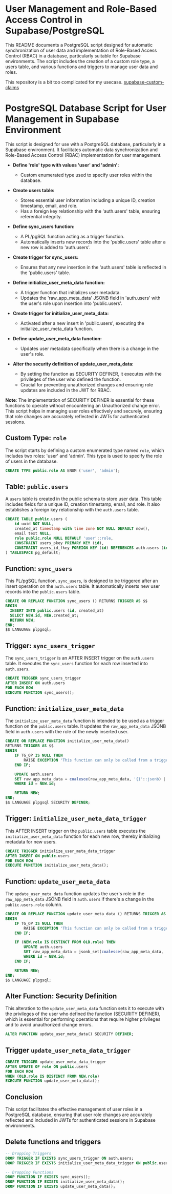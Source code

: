 
# User Management and Role-Based Access Control in Supabase/PostgreSQL

This README documents a PostgreSQL script designed for automatic synchronization of user data and implementation of Role-Based Access Control (RBAC) in a database, particularly suitable for Supabase environments. The script includes the creation of a custom role type, a users table, and various functions and triggers to manage user data and roles.

This repository is a bit too complicated for my usecase. [supabase-custom-claims]([https://link-url-here.org](https://github.com/supabase-community/supabase-custom-claims))


# PostgreSQL Database Script for User Management in Supabase Environment

This script is designed for use with a PostgreSQL database, particularly in a Supabase environment. It facilitates automatic data synchronization and Role-Based Access Control (RBAC) implementation for user management.

- **Define 'role' type with values 'user' and 'admin':**
  - Custom enumerated type used to specify user roles within the database.

- **Create users table:**
  - Stores essential user information including a unique ID, creation timestamp, email, and role.
  - Has a foreign key relationship with the 'auth.users' table, ensuring referential integrity.

- **Define sync_users function:**
  - A PL/pgSQL function acting as a trigger function.
  - Automatically inserts new records into the 'public.users' table after a new row is added to 'auth.users'.

- **Create trigger for sync_users:**
  - Ensures that any new insertion in the 'auth.users' table is reflected in the 'public.users' table.

- **Define initialize_user_meta_data function:**
  - A trigger function that initializes user metadata.
  - Updates the 'raw_app_meta_data' JSONB field in 'auth.users' with the user's role upon insertion into 'public.users'.

- **Create trigger for initialize_user_meta_data:**
  - Activated after a new insert in 'public.users', executing the initialize_user_meta_data function.

- **Define update_user_meta_data function:**
  - Updates user metadata specifically when there is a change in the user's role.

- **Alter the security definition of update_user_meta_data:**
  - By setting the function as SECURITY DEFINER, it executes with the privileges of the user who defined the function.
  - Crucial for preventing unauthorized changes and ensuring role updates are included in the JWT for RBAC.

**Note**: The implementation of SECURITY DEFINER is essential for these functions to operate without encountering an Unauthorized change error. This script helps in managing user roles effectively and securely, ensuring that role changes are accurately reflected in JWTs for authenticated sessions.


## Custom Type: `role`

The script starts by defining a custom enumerated type named `role`, which includes two roles: 'user' and 'admin'. This type is used to specify the role of users in the database.

```sql
CREATE TYPE public.role AS ENUM ('user', 'admin');
```

## Table: `public.users`

A `users` table is created in the public schema to store user data. This table includes fields for a unique ID, creation timestamp, email, and role. It also establishes a foreign key relationship with the `auth.users` table.

```sql
CREATE TABLE public.users (
    id uuid NOT NULL,
    created_at timestamp with time zone NOT NULL DEFAULT now(),
    email text NULL,
    role public.role NULL DEFAULT 'user'::role,
    CONSTRAINT users_pkey PRIMARY KEY (id),
    CONSTRAINT users_id_fkey FOREIGN KEY (id) REFERENCES auth.users (id) ON UPDATE CASCADE ON DELETE CASCADE
) TABLESPACE pg_default;
```

## Function: `sync_users`

This PL/pgSQL function, `sync_users`, is designed to be triggered after an insert operation on the `auth.users` table. It automatically inserts new user records into the `public.users` table.

```sql
CREATE OR REPLACE FUNCTION sync_users () RETURNS TRIGGER AS $$
BEGIN
  INSERT INTO public.users (id, created_at)
  SELECT NEW.id, NEW.created_at;
  RETURN NEW;
END;
$$ LANGUAGE plpgsql;
```

## Trigger: `sync_users_trigger`

The `sync_users_trigger` is an AFTER INSERT trigger on the `auth.users` table. It executes the `sync_users` function for each row inserted into `auth.users`.

```sql
CREATE TRIGGER sync_users_trigger
AFTER INSERT ON auth.users
FOR EACH ROW
EXECUTE FUNCTION sync_users();
```

## Function: `initialize_user_meta_data`

The `initialize_user_meta_data` function is intended to be used as a trigger function on the `public.users` table. It updates the `raw_app_meta_data` JSONB field in `auth.users` with the role of the newly inserted user.

```sql
CREATE OR REPLACE FUNCTION initialize_user_meta_data()
RETURNS TRIGGER AS $$
BEGIN
    IF TG_OP IS NULL THEN
        RAISE EXCEPTION 'This function can only be called from a trigger.';
    END IF;

    UPDATE auth.users
    SET raw_app_meta_data = coalesce(raw_app_meta_data, '{}'::jsonb) || jsonb_build_object('role', NEW.role)
    WHERE id = NEW.id;

    RETURN NEW;
END;
$$ LANGUAGE plpgsql SECURITY DEFINER;
```

## Trigger: `initialize_user_meta_data_trigger`

This AFTER INSERT trigger on the `public.users` table executes the `initialize_user_meta_data` function for each new row, thereby initializing metadata for new users.

```sql
CREATE TRIGGER initialize_user_meta_data_trigger
AFTER INSERT ON public.users
FOR EACH ROW
EXECUTE FUNCTION initialize_user_meta_data();
```

## Function: `update_user_meta_data`

The `update_user_meta_data` function updates the user's role in the `raw_app_meta_data` JSONB field in `auth.users` if there's a change in the `public.users.role` column.

```sql
CREATE OR REPLACE FUNCTION update_user_meta_data () RETURNS TRIGGER AS $$
BEGIN
    IF TG_OP IS NULL THEN
        RAISE EXCEPTION 'This function can only be called from a trigger.';
    END IF;

    IF (NEW.role IS DISTINCT FROM OLD.role) THEN
        UPDATE auth.users
        SET raw_app_meta_data = jsonb_set(coalesce(raw_app_meta_data, '{}'::jsonb), '{role}', to_jsonb(NEW.role))
        WHERE id = NEW.id;
    END IF;

    RETURN NEW;
END;
$$ LANGUAGE plpgsql;
```

## Alter Function: Security Definition

This alteration to the `update_user_meta_data` function sets it to execute with the privileges of the user who defined the function (SECURITY DEFINER), which is essential for performing operations that require higher privileges and to avoid unauthorized change errors.

```sql
ALTER FUNCTION update_user_meta_data() SECURITY DEFINER;
```

## Trigger `update_user_meta_data_trigger`

```sql
CREATE TRIGGER update_user_meta_data_trigger
AFTER UPDATE OF role ON public.users
FOR EACH ROW
WHEN (OLD.role IS DISTINCT FROM NEW.role)
EXECUTE FUNCTION update_user_meta_data();
```

## Conclusion

This script facilitates the effective management of user roles in a PostgreSQL database, ensuring that user role changes are accurately reflected and included in JWTs for authenticated sessions in Supabase environments.



## Delete functions and triggers

```sql
-- Dropping Triggers
DROP TRIGGER IF EXISTS sync_users_trigger ON auth.users;
DROP TRIGGER IF EXISTS initialize_user_meta_data_trigger ON public.users;

-- Dropping Functions
DROP FUNCTION IF EXISTS sync_users();
DROP FUNCTION IF EXISTS initialize_user_meta_data();
DROP FUNCTION IF EXISTS update_user_meta_data();
```
